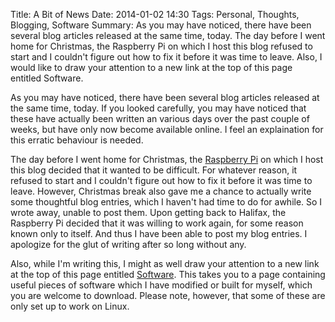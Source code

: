 Title: A Bit of News
Date: 2014-01-02 14:30
Tags: Personal, Thoughts, Blogging, Software
Summary: As you may have noticed, there have been several blog articles released at the same time, today. The day before I went home for Christmas, the Raspberry Pi on which I host this blog refused to start and I couldn't figure out how to fix it before it was time to leave. Also, I would like to draw your attention to a new link at the top of this page entitled Software.

As you may have noticed, there have been several blog articles released at the same time,
today. If you looked carefully, you may have noticed that these have actually been written
an various days over the past couple of weeks, but have only now become available online.
I feel an explaination for this erratic behaviour is needed.

The day before I went home for Christmas, the [Raspberry Pi](http://www.raspberrypi.org/) 
on which I host this blog decided
that it wanted to be difficult. For whatever reason, it refused to start and I couldn't figure
out how to fix it before it was time to leave. However, Christmas break also gave me a chance
to actually write some thoughtful blog entries, which I haven't had time to do for awhile. So
I wrote away, unable to post them. Upon getting back to Halifax, the Raspberry Pi decided
that it was willing to work again, for some reason known only to itself. And thus I have been
able to post my blog entries. I apologize for the glut of writing after so long without any.

Also, while I'm writing this, I might as well draw your attention to a new link at the top
of this page entitled [Software](|filename|/pages/software.md). This takes you to a page
containing useful pieces of software which I have modified or built for myself, which you
are welcome to download. Please note, however, that some of these are only set up to work
on Linux.

